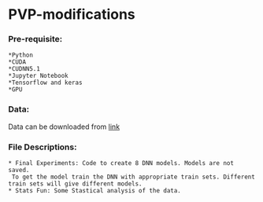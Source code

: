# PVP-modifications

### Pre-requisite:
    *Python
    *CUDA
    *CUDNN5.1
    *Jupyter Notebook
    *Tensorflow and keras
    *GPU
   
### Data:
Data can be downloaded from [link](https://drive.google.com/open?id=0B-hYmS2zP3aZM2I1akVZV2RKMnc)

### File Descriptions:
    * Final Experiments: Code to create 8 DNN models. Models are not saved. 
     To get the model train the DNN with appropriate train sets. Different train sets will give different models.
    * Stats Fun: Some Stastical analysis of the data.
